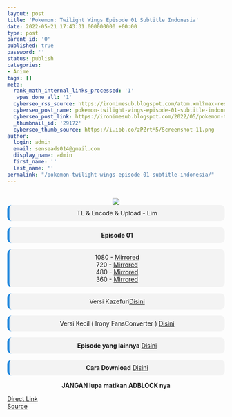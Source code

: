 ```yaml
---
layout: post
title: 'Pokemon: Twilight Wings Episode 01 Subtitle Indonesia'
date: 2022-05-21 17:43:31.000000000 +00:00
type: post
parent_id: '0'
published: true
password: ''
status: publish
categories:
- Anime
tags: []
meta:
  rank_math_internal_links_processed: '1'
  _wpas_done_all: '1'
  cyberseo_rss_source: https://ironimesub.blogspot.com/atom.xml?max-results=150
  cyberseo_post_name: pokemon-twilight-wings-episode-01-subtitle-indonesia
  cyberseo_post_link: https://ironimesub.blogspot.com/2022/05/pokemon-twilight-wings-episode-01.html
  _thumbnail_id: '29172'
  cyberseo_thumb_source: https://i.ibb.co/zPZrtM5/Screenshot-11.png
author:
  login: admin
  email: senseads014@gmail.com
  display_name: admin
  first_name: ''
  last_name: ''
permalink: "/pokemon-twilight-wings-episode-01-subtitle-indonesia/"
---
```


<div style="text-align: center">
<br />
<img src="{{ site.baseurl }}/assets/2022/05/Screenshot-11.png" />
<div style="background-color: #f3f3f3;border-left: 5px solid #2288dd;border-radius: 10px;padding: 10px">
TL &amp; Encode &amp; Upload - Lim</div>
<p></p>
<div style="background-color: #f3f3f3;border-left: 5px solid #2288dd;border-radius: 10px;padding: 10px">
<strong>Episode 01</strong> </div>
<p></p>
<div style="background-color: #f3f3f3;border-left: 5px solid #2288dd;border-radius: 10px;padding: 10px">
1080 - <a href="https://mir.cr/H7EYEYXM">Mirrored</a><br />
720 - <a href="https://mir.cr/0BIC9JBO">Mirrored</a><br />
480 - <a href="https://mir.cr/YUOJ4D86">Mirrored</a><br />
360 - <a href="https://mir.cr/ZLXAHBG1">Mirrored</a>
</div>
<p></p>
<div style="background-color: #f3f3f3;border-left: 5px solid #2288dd;border-radius: 10px;padding: 10px">
Versi Kazefuri<a href="https://kazefuri.net/pokemon-twilight-wings-hakumei-no-tsubasa-episode-01/">Disini</a>
</div>
<p></p>
<div style="background-color: #f3f3f3;border-left: 5px solid #2288dd;border-radius: 10px;padding: 10px">
Versi Kecil ( Irony FansConverter ) <a href="https://ironimesub.blogspot.com/2022/05/pokemon-twilight-wings-episode-01.html#">Disini</a>
</div>
<p></p>
<div style="background-color: #f3f3f3;border-left: 5px solid #2288dd;border-radius: 10px;padding: 10px">
<strong>Episode yang lainnya</strong> <a href="https://ironimesub.blogspot.com/p/pokemon-twilight-wings.html">Disini</a>
</div>
<p></p>
<div style="background-color: #f3f3f3;border-left: 5px solid #2288dd;border-radius: 10px;padding: 10px">
<strong>Cara Download</strong> <a href="https://ironimesub.blogspot.com/2022/04/cara-mendownload-di-mirrored.html">Disini</a>
</div>
<p><strong>JANGAN lupa matikan ADBLOCK nya</strong></p>
</div>
<div class="divbtn"> <a href="https://handymansurrender.com/fihup8buzv?key=94550f7ce39444073321dde3b8782f97" class="btn"><i class="fa fa-download"></i> Direct Link</a> <br /><a href="https://ironimesub.blogspot.com/2022/05/pokemon-twilight-wings-episode-01.html">Source</a> </div>

